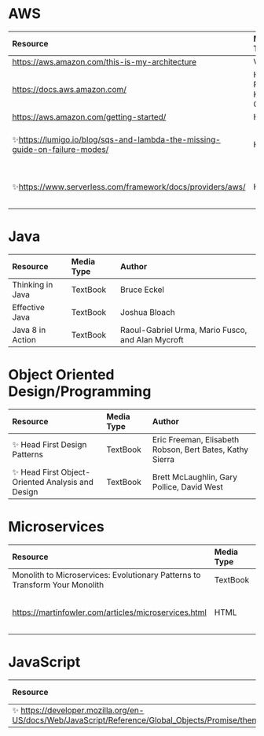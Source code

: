 # AWS
Resource | Media Type | Misc
:--------- | :----------- | :-------
https://aws.amazon.com/this-is-my-architecture | Videos
https://docs.aws.amazon.com/ | HTML, PDF, Kindle, Github
https://aws.amazon.com/getting-started/ | HTML
:sparkles:https://lumigo.io/blog/sqs-and-lambda-the-missing-guide-on-failure-modes/ | HTML | AWS SQS and Lambda integration
:sparkles:https://www.serverless.com/framework/docs/providers/aws/ | HTML | AWS & Serverless Framework integration

# Java 
Resource | Media Type | Author
:--------- | :----------- | :-------
Thinking in Java | TextBook | Bruce Eckel
Effective Java | TextBook | Joshua Bloach
Java 8 in Action | TextBook | Raoul-Gabriel Urma, Mario Fusco, and Alan Mycroft

# Object Oriented Design/Programming 
Resource | Media Type | Author
:--------- | :----------- | :-------
:sparkles: Head First Design Patterns | TextBook | Eric Freeman, Elisabeth Robson, Bert Bates, Kathy Sierra
:sparkles: Head First Object-Oriented Analysis and Design | TextBook | Brett McLaughlin, Gary Pollice, David West

# Microservices 
 Resource | Media Type | Author
 :--------- | :----------- | :-------
 Monolith to Microservices: Evolutionary Patterns to Transform Your Monolith | TextBook | Sam Newman
 https://martinfowler.com/articles/microservices.html | HTML | Martin Fowler and others
 
 # JavaScript
 Resource | Media Type | Author
:--------- | :----------- | :-------
:sparkles: https://developer.mozilla.org/en-US/docs/Web/JavaScript/Reference/Global_Objects/Promise/then | Web |  https://developer.mozilla.org/en-US/docs/Web/JavaScript/Reference/Global_Objects/Promise/then/contributors.txt
